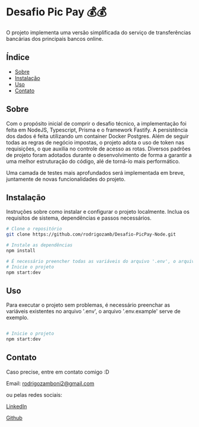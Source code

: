 # Desafio Pic Pay 💰💰

O projeto implementa uma versão simplificada do serviço de transferências bancárias dos principais bancos online. 

## Índice

- [Sobre](#sobre)
- [Instalação](#instalação)
- [Uso](#uso)
- [Contato](#contato)

## Sobre

Com o propósito inicial de comprir o desafio técnico, a implementação foi feita em NodeJS, Typescript, Prisma e o framework Fastify. A persistência dos dados é feita utilizando um container Docker Postgres. Além de seguir todas as regras de negócio impostas, o projeto adota o uso de token nas requisições, o que auxilia no controle de acesso as rotas. Diversos padrões de projeto foram adotados durante o desenvolvimento de forma a garantir a uma melhor estruturação do código, alé de torná-lo mais performático. 

Uma camada de testes mais aprofundados será implementada em breve, juntamente de novas funcionalidades do projeto.


## Instalação

Instruções sobre como instalar e configurar o projeto localmente. Inclua os requisitos de sistema, dependências e passos necessários.

```bash
# Clone o repositório
git clone https://github.com/rodrigozamb/Desafio-PicPay-Node.git

# Instale as dependências
npm install

# É necessário preencher todas as variáveis do arquivo '.env', o arquivo '.env.example' serve de exemplo
# Inicie o projeto
npm start:dev   

```


## Uso 

Para executar o projeto sem problemas, é necessário preenchar as variáveis existentes no arquivo '.env', o arquivo '.env.example' serve de exemplo.

```bash

# Inicie o projeto
npm start:dev   

```

## Contato

Caso precise, entre em contato comigo :D

Email: rodrigozamboni2@gmail.com 

ou pelas redes sociais: 

[LinkedIn](https://www.linkedin.com/in/rodrigozamboni/)

[Github](https://github.com/rodrigozamb)
